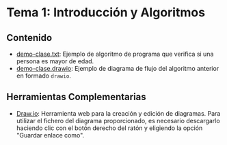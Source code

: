 # Tema 1: Introducción y Algoritmos

## Contenido

* [demo-clase.txt](code/demo-clase.txt): Ejemplo de algoritmo de programa que verifica si una persona es mayor de edad.
* [demo-clase.drawio](code/demo-clase.drawio): Ejemplo de diagrama de flujo del algoritmo anterior en formado `drawio`.

## Herramientas Complementarias

* [Draw.io](https://www.draw.io): Herramienta web para la creación y edición de diagramas. Para utilizar el fichero del diagrama proporcionado, es necesario descargarlo haciendo clic con el botón derecho del ratón y eligiendo la opción "Guardar enlace como".